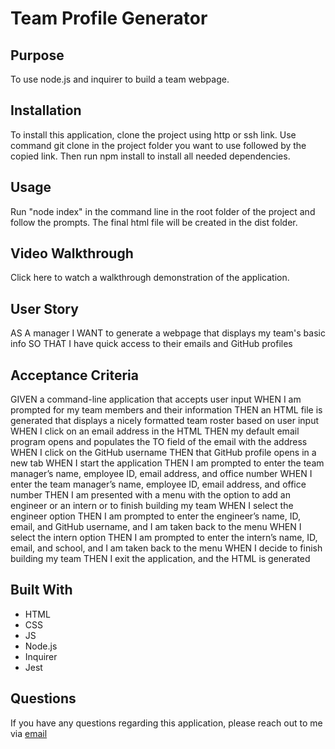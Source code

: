 # Team Profile Generator

## Purpose
To use node.js and inquirer to build a team webpage.

## Installation
To install this application, clone the project using http or ssh link. Use command git clone in the project folder you want to use followed by the copied link. Then run npm install to install all needed dependencies.

## Usage
Run "node index" in the command line in the root folder of the project and follow the prompts. The final html file will be created in the dist folder.

## Video Walkthrough
Click here to watch a walkthrough demonstration of the application.

## User Story
AS A manager
I WANT to generate a webpage that displays my team's basic info
SO THAT I have quick access to their emails and GitHub profiles

## Acceptance Criteria
GIVEN a command-line application that accepts user input
WHEN I am prompted for my team members and their information
THEN an HTML file is generated that displays a nicely formatted team roster based on user input
WHEN I click on an email address in the HTML
THEN my default email program opens and populates the TO field of the email with the address
WHEN I click on the GitHub username
THEN that GitHub profile opens in a new tab
WHEN I start the application
THEN I am prompted to enter the team manager’s name, employee ID, email address, and office number
WHEN I enter the team manager’s name, employee ID, email address, and office number
THEN I am presented with a menu with the option to add an engineer or an intern or to finish building my team
WHEN I select the engineer option
THEN I am prompted to enter the engineer’s name, ID, email, and GitHub username, and I am taken back to the menu
WHEN I select the intern option
THEN I am prompted to enter the intern’s name, ID, email, and school, and I am taken back to the menu
WHEN I decide to finish building my team
THEN I exit the application, and the HTML is generated

## Built With
- HTML
- CSS
- JS
- Node.js
- Inquirer
- Jest

## Questions
If you have any questions regarding this application, please reach out to me via <a href="mailto:hall.candice@outlook.com">email</a>
